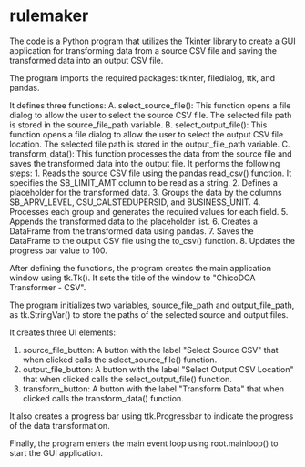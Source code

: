 # rulemaker

The code is a Python program that utilizes the Tkinter library to create a GUI application for transforming data from a source CSV file and saving the transformed data into an output CSV file.

The program imports the required packages: tkinter, filedialog, ttk, and pandas.

It defines three functions:
  A. select_source_file(): This function opens a file dialog to allow the user to select the source CSV file. The selected file path is stored in the source_file_path variable.
  B. select_output_file(): This function opens a file dialog to allow the user to select the output CSV file location. The selected file path is stored in the output_file_path variable.
  C. transform_data(): This function processes the data from the source file and saves the transformed data into the output file. It performs the following steps:
    1. Reads the source CSV file using the pandas read_csv() function. It specifies the SB_LIMIT_AMT column to be read as a string.
    2. Defines a placeholder for the transformed data.
    3. Groups the data by the columns SB_APRV_LEVEL, CSU_CALSTEDUPERSID, and BUSINESS_UNIT.
    4. Processes each group and generates the required values for each field.
    5. Appends the transformed data to the placeholder list.
    6. Creates a DataFrame from the transformed data using pandas.
    7. Saves the DataFrame to the output CSV file using the to_csv() function.
    8. Updates the progress bar value to 100.

After defining the functions, the program creates the main application window using tk.Tk(). It sets the title of the window to "ChicoDOA Transformer - CSV".

The program initializes two variables, source_file_path and output_file_path, as tk.StringVar() to store the paths of the selected source and output files.

It creates three UI elements:
  1. source_file_button: A button with the label "Select Source CSV" that when clicked calls the select_source_file() function.
  2. output_file_button: A button with the label "Select Output CSV Location" that when clicked calls the select_output_file() function.
  3. transform_button: A button with the label "Transform Data" that when clicked calls the transform_data() function.

It also creates a progress bar using ttk.Progressbar to indicate the progress of the data transformation.

Finally, the program enters the main event loop using root.mainloop() to start the GUI application.
